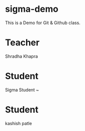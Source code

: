 # sigma-demo
This is a Demo for Git &amp; Github class.

# Teacher 
Shradha Khapra
# Student
Sigma Student ~
 
# Student
kashish patle

